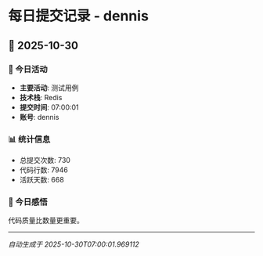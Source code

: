 # 每日提交记录 - dennis

## 📅 2025-10-30

### 🎯 今日活动
- **主要活动**: 测试用例
- **技术栈**: Redis
- **提交时间**: 07:00:01
- **账号**: dennis

### 📊 统计信息
- 总提交次数: 730
- 代码行数: 7946
- 活跃天数: 668

### 💭 今日感悟
代码质量比数量更重要。

---
*自动生成于 2025-10-30T07:00:01.969112*
